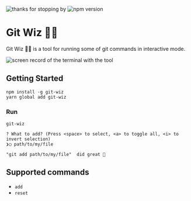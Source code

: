 ![thanks for stopping by](https://moshef9.wixsite.com/shield/_functions/view/git-wiz)
![npm version](https://img.shields.io/npm/v/git-wiz)

# Git Wiz 🧙‍♂️

Git Wiz 🧙‍♂️ is a tool for running some of git commands in interactive mode.

![screen record of the terminal with the tool](https://user-images.githubusercontent.com/3723951/92808490-75941500-f3c4-11ea-9ab0-e08072e9b178.gif)

## Getting Started

```shell
npm install -g git-wiz
yarn global add git-wiz
```

### Run

```shell
git-wiz

? What to add? (Press <space> to select, <a> to toggle all, <i> to invert selection)
❯◯ path/to/my/file

"git add path/to/my/file"  did great 🤟
```

## Supported commands

- `add`
- `reset`